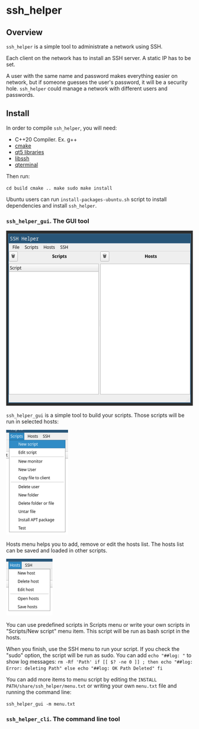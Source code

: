 # ssh_helper

## Overview

`ssh_helper` is a simple tool to administrate a network using SSH.

Each client on the network has to install an SSH server. A static IP has to be set.

A user with the same name and password makes everything easier on network, but if 
someone guesses the user's password, it will be a security hole. `ssh_helper` could 
manage a network with different users and passwords.

## Install

In order to compile `ssh_helper`, you will need:

- C++20 Compiler. Ex. g++
- [cmake](<https://cmake.org/>) 
- [qt5 libraries](<https://www.qt.io/>)
- [libssh](<https://www.libssh.org/>)
- [qterminal](<https://github.com/lxqt/qterminal>)

Then run:

`
cd build
cmake ..
make
sudo make install
`

Ubuntu users can run `install-packages-ubuntu.sh` script to install dependencies and install `ssh_helper`.

### `ssh_helper_gui`. The GUI tool

![`ssh_helper_gui`](ssh_helper_gui.png)

`ssh_helper_gui` is a simple tool to build your scripts. Those scripts will be run in selected hosts:

![`ssh_helper_gui`](ssh_helper_gui_script.png)

Hosts menu helps you to add, remove or edit the hosts list. The hosts list can be saved and loaded in other scripts.

![`ssh_helper_gui`](ssh_helper_gui_host.png)

You can use predefined scripts in Scripts menu or write your own scripts in "Scripts/New script" menu item. This script will be run as bash script in the hosts.

When you finish, use the SSH menu to run your script. If you check the "sudo" option, the script will be run as sudo. You can add `echo "##log: "` to show log messages:
`
rm -Rf 'Path'
if [[ $? -ne 0 ]] ; then
  echo "##log: Error: deleting Path"
else
  echo "##log: OK Path Deleted"
fi
`

You can add more items to menu script by editing the `INSTALL PATH/share/ssh_helper/menu.txt` or writing your own `menu.txt` file and running the command line:

`ssh_helper_gui -m menu.txt`

### `ssh_helper_cli`. The command line tool

